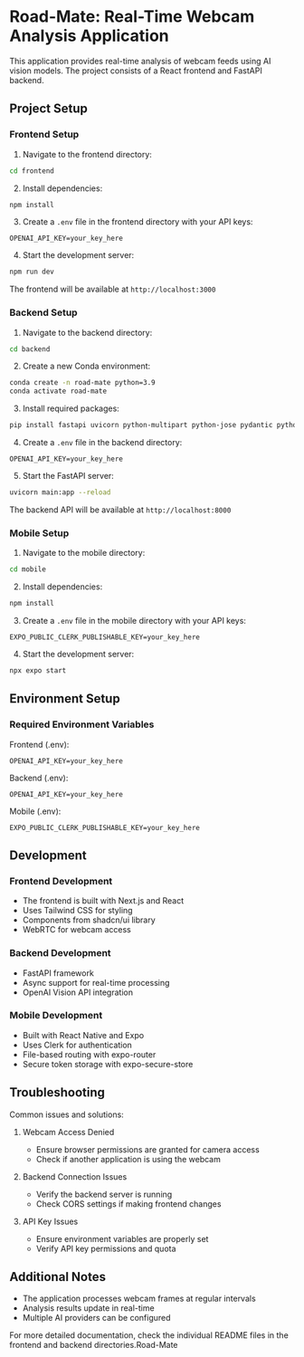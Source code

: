# Road-Mate: Real-Time Webcam Analysis Application

This application provides real-time analysis of webcam feeds using AI vision models. The project consists of a React frontend and FastAPI backend.

## Project Setup

### Frontend Setup

1. Navigate to the frontend directory:
```bash
cd frontend
```

2. Install dependencies:
```bash
npm install
```

3. Create a `.env` file in the frontend directory with your API keys:
```env
OPENAI_API_KEY=your_key_here
```

4. Start the development server:
```bash
npm run dev
```

The frontend will be available at `http://localhost:3000`

### Backend Setup

1. Navigate to the backend directory:
```bash
cd backend
```

2. Create a new Conda environment:
```bash
conda create -n road-mate python=3.9
conda activate road-mate
```

3. Install required packages:
```bash
pip install fastapi uvicorn python-multipart python-jose pydantic python-dotenv
```

4. Create a `.env` file in the backend directory:
```env
OPENAI_API_KEY=your_key_here
```

5. Start the FastAPI server:
```bash
uvicorn main:app --reload
```

The backend API will be available at `http://localhost:8000`

### Mobile Setup

1. Navigate to the mobile directory:
```bash
cd mobile
```

2. Install dependencies:
```bash
npm install
```

3. Create a `.env` file in the mobile directory with your API keys:
```env
EXPO_PUBLIC_CLERK_PUBLISHABLE_KEY=your_key_here
```

4. Start the development server:
```bash
npx expo start
```

## Environment Setup

### Required Environment Variables

Frontend (.env):
```env
OPENAI_API_KEY=your_key_here
```

Backend (.env):
```env
OPENAI_API_KEY=your_key_here
```

Mobile (.env):
```env
EXPO_PUBLIC_CLERK_PUBLISHABLE_KEY=your_key_here
```

## Development

### Frontend Development
- The frontend is built with Next.js and React
- Uses Tailwind CSS for styling
- Components from shadcn/ui library
- WebRTC for webcam access

### Backend Development
- FastAPI framework
- Async support for real-time processing
- OpenAI Vision API integration

### Mobile Development
- Built with React Native and Expo
- Uses Clerk for authentication
- File-based routing with expo-router
- Secure token storage with expo-secure-store

## Troubleshooting

Common issues and solutions:

1. Webcam Access Denied
   - Ensure browser permissions are granted for camera access
   - Check if another application is using the webcam

2. Backend Connection Issues
   - Verify the backend server is running
   - Check CORS settings if making frontend changes

3. API Key Issues
   - Ensure environment variables are properly set
   - Verify API key permissions and quota

## Additional Notes

- The application processes webcam frames at regular intervals
- Analysis results update in real-time
- Multiple AI providers can be configured

For more detailed documentation, check the individual README files in the frontend and backend directories.Road-Mate
